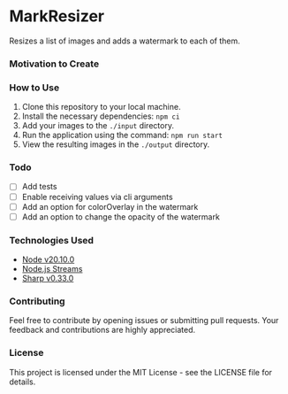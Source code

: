 # MarkResizer
Resizes a list of images and adds a watermark to each of them.

### Motivation to Create

### How to Use
1. Clone this repository to your local machine.
2. Install the necessary dependencies: `npm ci`
2. Add your images to the `./input` directory.
3. Run the application using the command: `npm run start`
4. View the resulting images in the `./output` directory.

### Todo
- [ ] Add tests
- [ ] Enable receiving values via cli arguments
- [ ] Add an option for colorOverlay in the watermark
- [ ] Add an option to change the opacity of the watermark
 
### Technologies Used
- [Node v20.10.0](https://nodejs.org)
- [Node.js Streams](https://nodejs.org/api/stream.html)
- [Sharp v0.33.0](https://www.npmjs.com/package/sharp)

### Contributing

Feel free to contribute by opening issues or submitting pull requests. Your feedback and contributions are highly appreciated.

### License
This project is licensed under the MIT License - see the LICENSE file for details.
